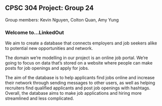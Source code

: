 ## CPSC 304 Project: Group 24
Group members: Kevin Nguyen, Colton Quan, Amy Yung

### Welcome to...LinkedOut

We aim to create a database that connects employers and job seekers alike to potential new opportunities and network.

The domain we’re modelling in our project is an online job portal. We’re going to focus on data that’s stored on a website where people can make posts for job openings and apply for jobs.

The aim of the database is to help applicants find jobs online and increase their network through sending messages to other users, as well as helping recruiters find qualified applicants and post job openings with hashtags. Overall, the database aims to make job applications and hiring more streamlined and less complicated. 

